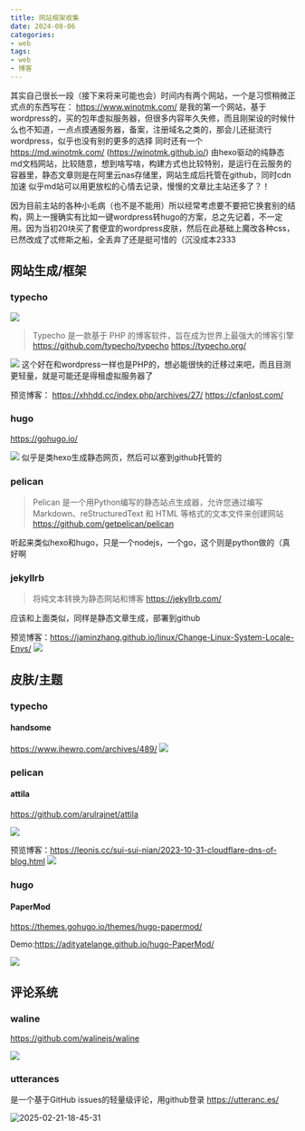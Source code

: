 ```yaml
---
title: 网站框架收集
date: 2024-08-06
categories:
- web
tags:
- web
- 博客
---
```

其实自己很长一段（接下来将来可能也会）时间内有两个网站，一个是习惯稍微正式点的东西写在：
https://www.winotmk.com/
是我的第一个网站，基于wordpress的，买的包年虚拟服务器，但很多内容年久失修，而且刚架设的时候什么也不知道，一点点摸通服务器，备案，注册域名之类的，那会儿还挺流行wordpress，似乎也没有别的更多的选择
同时还有一个
https://md.winotmk.com/
(https://winotmk.github.io/)
由hexo驱动的纯静态md文档网站，比较随意，想到啥写啥，构建方式也比较特别，是运行在云服务的容器里，静态文章则是在阿里云nas存储里，网站生成后托管在github，同时cdn加速
似乎md站可以用更放松的心情去记录，慢慢的文章比主站还多了？！

因为目前主站的各种小毛病（也不是不能用）所以经常考虑要不要把它换套别的结构，网上一搜确实有比如一键wordpress转hugo的方案，总之先记着，不一定用。因为当初20块买了套便宜的wordpress皮肤，然后在此基础上魔改各种css，已然改成了忒修斯之船，全丢弃了还是挺可惜的（沉没成本2333

## 网站生成/框架
### typecho
![](images/20240619132246.png)
> Typecho 是一款基于 PHP 的博客软件，旨在成为世界上最强大的博客引擎
https://github.com/typecho/typecho
https://typecho.org/


![](images/20240806150559.png)
这个好在和wordpress一样也是PHP的，想必能很快的迁移过来吧，而且目测更轻量，就是可能还是得租虚拟服务器了

 <!-- more -->

预览博客：
https://xhhdd.cc/index.php/archives/27/
https://cfanlost.com/

### hugo
https://gohugo.io/

![](images/20240806151141.png)
似乎是类hexo生成静态网页，然后可以塞到github托管的

### pelican
>Pelican 是一个用Python编写的静态站点生成器，允许您通过编写 Markdown、reStructuredText 和 HTML 等格式的文本文件来创建网站
https://github.com/getpelican/pelican

听起来类似hexo和hugo，只是一个nodejs，一个go，这个则是python做的（真好啊

### jekyllrb
>将纯文本转换为静态网站和博客
https://jekyllrb.com/

应该和上面类似，同样是静态文章生成，部署到github

预览博客：https://jaminzhang.github.io/linux/Change-Linux-System-Locale-Envs/
![](images/20240814160206.png)

## 皮肤/主题
### typecho
#### handsome
https://www.ihewro.com/archives/489/
![](images/20240806150942.png)

### pelican
#### attila
https://github.com/arulrajnet/attila

![](images/20240806152032.png)

预览博客：https://leonis.cc/sui-sui-nian/2023-10-31-cloudflare-dns-of-blog.html
![](images/20240806152133.png)

### hugo
#### PaperMod
https://themes.gohugo.io/themes/hugo-papermod/

Demo:https://adityatelange.github.io/hugo-PaperMod/

![](images/20241226162048.png)
## 评论系统
### waline
https://github.com/walinejs/waline

![](images/20240806152451.png)

### utterances
是一个基于GitHub issues的轻量级评论，用github登录
https://utteranc.es/

![2025-02-21-18-45-31](http://pictures.winotmk.com/240806_%E7%BD%91%E7%AB%99%E6%A1%86%E6%9E%B6%E6%94%B6%E9%9B%86/2025-02-21-18-45-31_1781e237.png)
